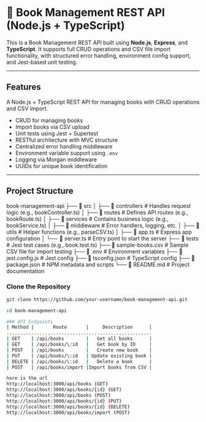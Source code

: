 # 📘 Book Management REST API (Node.js + TypeScript)

This is a Book Management REST API built using **Node.js**, **Express**, and **TypeScript**. It supports full CRUD operations and CSV file import functionality, with structured error handling, environment config support, and Jest-based unit testing.

---

##  Features
A Node.js + TypeScript REST API for managing books with CRUD operations and CSV import.
-  CRUD for managing books
-  Import books via CSV upload
-  Unit tests using Jest + Supertest
-  RESTful architecture with MVC structure
-  Centralized error handling middleware
-  Environment variable support using `.env`
-  Logging via Morgan middleware
-  UUIDs for unique book identification

---

##  Project Structure
 book-management-api
├── 📁 src
│   ├── 📁 controllers        # Handles request logic (e.g., bookController.ts)
│   ├── 📁 routes             # Defines API routes (e.g., bookRoute.ts)
│   ├── 📁 services           # Contains business logic (e.g., bookService.ts)
│   ├── 📁 middleware         # Error handlers, logging, etc.
│   ├── 📁 utils              # Helper functions (e.g., parseCSV.ts)
│   ├── 📄 app.ts             # Express app configuration
│   └── 📄 server.ts          # Entry point to start the server
├── 📁 tests                  # Jest test cases (e.g., book.test.ts)
├── 📄 sample-books.csv       # Sample CSV file for import testing
├── 📄 .env                   # Environment variables
├── 📄 jest.config.js         # Jest config
├── 📄 tsconfig.json          # TypeScript config
├── 📄 package.json           # NPM metadata and scripts
└── 📄 README.md              # Project documentation

###  Clone the Repository

```bash
git clone https://github.com/your-username/book-management-api.git

cd book-management-api

### API Endpoints
| Method |       Route       |     Description      |
.....................................................
| GET    | /api/books        |   Get all books      |
| GET    | /api/books/\:id   |   Get book by ID     |
| POST   | /api/books        |   Create new book    |
| PUT    | /api/books/\:id   | Update existing book |
| DELETE | /api/books/\:id   |   Delete a book      |
| POST   | /api/books/import |Import books from CSV |

here is the url
http://localhost:3000/api/books (GET)
http://localhost:3000/api/books/{id} (GET)
http://localhost:3000/api/books (POST)
http://localhost:3000/api/books/{id} (PUT)
http://localhost:3000/api/books/{id} (DELETE)
http://localhost:3000/api/books/import (POST)